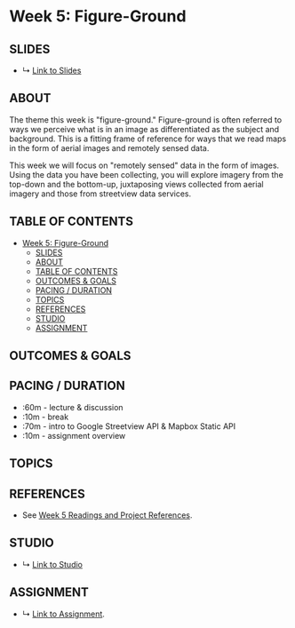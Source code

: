 # Week 5: Figure-Ground

## SLIDES
* ↳ [Link to Slides]()

## ABOUT

The theme this week is "figure-ground." Figure-ground is often referred to ways we perceive what is in an image as differentiated as the subject and background. This is a fitting frame of reference for ways that we read maps in the form of aerial images and remotely sensed data. 

This week we will focus on "remotely sensed" data in the form of images. Using the data you have been collecting, you will explore imagery from the top-down and the bottom-up, juxtaposing views collected from aerial imagery and those from streetview data services.

## TABLE OF CONTENTS

- [Week 5: Figure-Ground](#week-5-figure-ground)
  - [SLIDES](#slides)
  - [ABOUT](#about)
  - [TABLE OF CONTENTS](#table-of-contents)
  - [OUTCOMES & GOALS](#outcomes--goals)
  - [PACING / DURATION](#pacing--duration)
  - [TOPICS](#topics)
  - [REFERENCES](#references)
  - [STUDIO](#studio)
  - [ASSIGNMENT](#assignment)


## OUTCOMES & GOALS


## PACING / DURATION

* :60m - lecture & discussion
* :10m - break
* :70m - intro to Google Streetview API & Mapbox Static API
* :10m - assignment overview


## TOPICS

## REFERENCES

* See [Week 5 Readings and Project References](BIBLIOGRAPHY.md#week-05-figure-ground).

## STUDIO

* ↳ [Link to Studio](#)

## ASSIGNMENT

* ↳ [Link to Assignment](assignments/assignment_05.md).

<!-- 

* figure-ground:
  * remote sensing, aerial imagery, photography and views from above
  * dronestagram
  * US border, prison system - Josh Begley
  * Jenny odell
  * 
 -->
